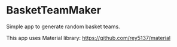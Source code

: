 # BasketTeamMaker
Simple app to generate random basket teams.

This app uses Material library: https://github.com/rey5137/material